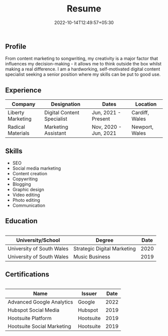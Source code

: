 ﻿---
title: "Resume"
date: 2022-10-14T12:49:57+05:30
draft: false

showDate : false
showDateUpdated : false
showHeadingAnchors : false
showPagination : false
showReadingTime : false
showTableOfContents : true
showTaxonomies : false 
showWordCount : false
showSummary : false
sharingLinks : false
showEdit: false
showViews: false
showLikes: false
scrollToTop: true
---

## Profile

From content marketing to songwriting, my creativity is a major factor that influences my decision-making - it allows me to think outside the box whilst making a real difference. I am a hardworking, self-motivated digital content specialist seeking a senior position where my skills can be put to good use.

## Experience

<table class="resume-table">
    <thead>
        <tr>
            <th>Company</th>
            <th>Designation</th>
            <th>Dates</th>
            <th>Location</th>
        </tr>
    </thead>
    <tbody>
        <tr>
            <td>Liberty Marketing</td>
            <td>Digital Content Specialist</td>
            <td class="resume-dates">Jun, 2021 - Present</td>
            <td>Cardiff, Wales</td>
        </tr>
        <tr>
            <td>Radical Materials</td>
            <td>Marketing Assistant</td>
            <td class="resume-dates">Nov, 2020 - Jun, 2021</td>
            <td>Newport, Wales</td>
        </tr>
    </tbody>
<table>

## Skills

 - SEO
 - Social media marketing 
 - Content creation 
 - Copywriting 
 - Blogging 
 - Graphic design 
 - Video editing 
 - Photo editing 
 - Communication

## Education

<table class="resume-table">
    <thead>
        <tr>
            <th>University/School</th>
            <th>Degree</th>
            <th>Date</th>
        </tr>
    </thead>
    <tbody>
        <tr>
            <td>
                University of South Wales</i>
            </td>
            <td>Strategic Digital Marketing</td>
            <td class="resume-dates">2020</td>
        </tr>
        <tr>
            <td>University of South Wales</td>
            <td>Music Business</td>
            <td class="resume-dates">2019</td>
        </tr>
    </tbody>
<table>

## Certifications

<table class="resume-table">
    <thead>
        <tr>
            <th>Name</th>
            <th>Issuer</th>
            <th>Date</th>
        </tr>
    </thead>
    <tbody>
        <tr>
            <td>
                Advanced Google Analytics</i>
            </td>
            <td>Google</td>
            <td class="resume-dates">2022</td>
        </tr>
		<tr>
            <td>Hubspot Social Media</td>
            <td>Hubspot</td>
            <td class="resume-dates">2019</td>
        </tr>
        <tr>
            <td>Hootsuite Platform</td>
            <td>Hootsuite</td>
            <td class="resume-dates">2019</td>
        </tr>
		<tr>
            <td>Hootsuite Social Marketing</td>
            <td>Hootsuite</td>
            <td class="resume-dates">2019</td>
        </tr>
    </tbody>
<table>